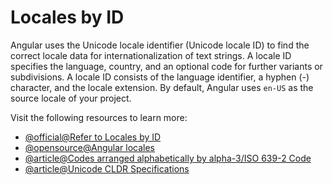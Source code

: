 # Locales by ID

Angular uses the Unicode locale identifier (Unicode locale ID) to find the correct locale data for internationalization of text strings. A locale ID specifies the language, country, and an optional code for further variants or subdivisions. A locale ID consists of the language identifier, a hyphen (-) character, and the locale extension. By default, Angular uses `en-US` as the source locale of your project.

Visit the following resources to learn more:

- [@official@Refer to Locales by ID](https://angular.dev/guide/i18n/locale-id)
- [@opensource@Angular locales](https://github.com/angular/angular/tree/main/packages/common/locales)
- [@article@Codes arranged alphabetically by alpha-3/ISO 639-2 Code](https://www.loc.gov/standards/iso639-2/php/code_list.php)
- [@article@Unicode CLDR Specifications](https://cldr.unicode.org/index/cldr-spec)